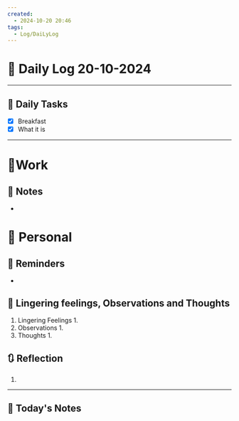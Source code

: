 ```yaml
---
created:
  - 2024-10-20 20:46
tags:
  - Log/DaiLyLog
---
```


# 📅 Daily Log  20-10-2024

---
## 🔷 Daily Tasks
- [x] Breakfast
- [x] What it is

---
# 💼Work 
## 🚀 Notes
- 
# 👑 Personal
## 📕 Reminders
- 
##  💬 Lingering feelings, Observations and Thoughts 
1. Lingering Feelings
	1. 
2. Observations
	1. 
3. Thoughts
	1. 
## 🔃 Reflection
1. 
---

## 📅 Today's Notes
